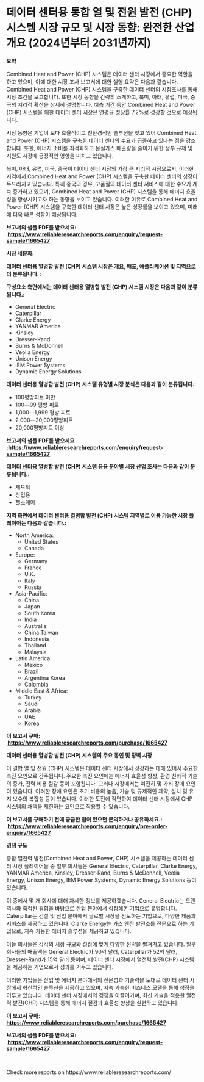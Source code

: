 <p><h1>데이터 센터용 통합 열 및 전원 발전 (CHP) 시스템 시장 규모 및 시장 동향: 완전한 산업 개요 (2024년부터 2031년까지)</h1></p><p><strong>요약</strong></p>
<p><p>Combined Heat and Power (CHP) 시스템은 데이터 센터 시장에서 중요한 역할을 하고 있으며, 이에 대한 시장 조사 보고서에 대한 실행 요약은 다음과 같습니다. Combined Heat and Power (CHP) 시스템을 구축한 데이터 센터의 시장조사를 통해 시장 조건을 보고합니다. 또한 시장 동향을 간략히 소개하고, 북미, 아태, 유럽, 미국, 중국의 지리적 확산을 상세히 설명합니다. 예측 기간 동안 Combined Heat and Power (CHP) 시스템을 위한 데이터 센터 시장은 연평균 성장률 7.2%로 성장할 것으로 예상됩니다.</p><p>시장 동향은 기업이 보다 효율적이고 친환경적인 솔루션을 찾고 있어 Combined Heat and Power (CHP) 시스템을 구축한 데이터 센터의 수요가 급증하고 있다는 점을 강조합니다. 또한, 에너지 소비를 최적화하고 온실가스 배출량을 줄이기 위한 정부 규제 및 지원도 시장에 긍정적인 영향을 미치고 있습니다.</p><p>북미, 아태, 유럽, 미국, 중국이 데이터 센터 시장의 가장 큰 지리적 시장으로서, 이러한 지역에서 Combined Heat and Power (CHP) 시스템을 구축한 데이터 센터의 성장이 두드러지고 있습니다. 특히 중국의 경우, 고품질의 데이터 센터 서비스에 대한 수요가 계속 증가하고 있으며, Combined Heat and Power (CHP) 시스템을 통해 에너지 효율성을 향상시키고자 하는 동향을 보이고 있습니다. 이러한 이유로 Combined Heat and Power (CHP) 시스템을 구축한 데이터 센터 시장은 높은 성장률을 보이고 있으며, 미래에 더욱 빠른 성장이 예상됩니다.</p></p>
<p><strong>보고서의 샘플 PDF를 받으세요: &nbsp;<a href="https://www.reliableresearchreports.com/enquiry/request-sample/1665427">https://www.reliableresearchreports.com/enquiry/request-sample/1665427</a></strong></p>
<p><strong>시장 세분화:</strong></p>
<p><strong> 데이터 센터용 열병합 발전 (CHP) 시스템 시장은 개요, 배포, 애플리케이션 및 지역으로 더 분류됩니다. :</strong></p>
<p><strong>구성요소 측면에서는 데이터 센터용 열병합 발전 (CHP) 시스템 시장은 다음과 같이 분류됩니다.:</strong></p>
<p><ul><li>General Electric</li><li>Caterpillar</li><li>Clarke Energy</li><li>YANMAR America</li><li>Kinsley</li><li>Dresser-Rand</li><li>Burns & McDonnell</li><li>Veolia Energy</li><li>Unison Energy</li><li>IEM Power Systems</li><li>Dynamic Energy Solutions</li></ul></p>
<p><strong> 데이터 센터용 열병합 발전 (CHP) 시스템 유형별 시장 분석은 다음과 같이 분류됩니다.:</strong></p>
<p><ul><li>100평방피트 미만</li><li>100—99 평방 피트</li><li>1,000—1,999 평방 피트</li><li>2,000—20,000평방피트</li><li>20,000평방피트 이상</li></ul></p>
<p><strong>보고서의 샘플 PDF를 받으세요 :<a href="https://www.reliableresearchreports.com/enquiry/request-sample/1665427">https://www.reliableresearchreports.com/enquiry/request-sample/1665427</a></strong></p>
<p><strong> 데이터 센터용 열병합 발전 (CHP) 시스템 응용 분야별 시장 산업 조사는 다음과 같이 분류됩니다.:</strong></p>
<p><ul><li>제도적</li><li>상업용</li><li>헬스케어</li></ul></p>
<p><strong>지역 측면에서 데이터 센터용 열병합 발전 (CHP) 시스템 지역별로 이용 가능한 시장 플레이어는 다음과 같습니다.:</strong></p>
<p><ul>
    <li>
        North America:
        <ul>
            <li>United States</li>
            <li>Canada</li>
        </ul>
    </li>
    <li>
        Europe:
        <ul>
            <li>Germany</li>
            <li>France</li>
            <li>U.K.</li>
            <li>Italy</li>
            <li>Russia</li>
        </ul>
    </li>
    <li>
        Asia-Pacific:
        <ul>
            <li>China</li>
            <li>Japan</li>
            <li>South Korea</li>
            <li>India</li>
            <li>Australia</li>
            <li>China Taiwan</li>
            <li>Indonesia</li>
            <li>Thailand</li>
            <li>Malaysia</li>
        </ul>
    </li>
    <li>
        Latin America:
        <ul>
            <li>Mexico</li>
            <li>Brazil</li>
            <li>Argentina Korea</li>
            <li>Colombia</li>
        </ul>
    </li>
    <li>
        Middle East & Africa:
        <ul>
            <li>Turkey</li>
            <li>Saudi</li>
            <li>Arabia</li>
            <li>UAE</li>
            <li>Korea</li>
        </ul>
    </li>
    </ul></p>
<p><strong>이 보고서 구매: &nbsp;<a href="https://www.reliableresearchreports.com/purchase/1665427">https://www.reliableresearchreports.com/purchase/1665427</a></strong></p>
<p><strong>데이터 센터용 열병합 발전 (CHP) 시스템의 주요 동인 및 장벽 시장</strong></p>
<p><p>이 결합 열 및 전원 (CHP) 시스템은 데이터 센터 시장에서 성장하는 데에 있어서 주요한 촉진 요인으로 간주됩니다. 주요한 촉진 요인에는 에너지 효율성 향상, 환경 친화적 기술의 증가, 전력 비용 절감 등이 포함됩니다. 그러나 시장에서는 여전히 몇 가지 장애 요인이 있습니다. 이러한 장애 요인은 초기 비용의 높음, 기술 및 규제적인 제약, 설치 및 유지 보수의 복잡성 등이 있습니다. 이러한 도전에 직면하여 데이터 센터 시장에서 CHP 시스템의 채택을 제한하는 요인으로 작용할 수 있습니다.</p></p>
<p><strong>이 보고서를 구매하기 전에 궁금한 점이 있으면 문의하거나 공유하세요.: &nbsp;<a href="https://www.reliableresearchreports.com/enquiry/pre-order-enquiry/1665427">https://www.reliableresearchreports.com/enquiry/pre-order-enquiry/1665427</a></strong></p>
<p><strong>경쟁 구도</strong></p>
<p><p>종합 열전력 발전(Combined Heat and Power, CHP) 시스템을 제공하는 데이터 센터 시장 플레이어들 중 일부 회사들은 General Electric, Caterpillar, Clarke Energy, YANMAR America, Kinsley, Dresser-Rand, Burns & McDonnell, Veolia Energy, Unison Energy, IEM Power Systems, Dynamic Energy Solutions 등이 있습니다.</p><p>이 중에서 몇 개 회사에 대해 자세한 정보를 제공하겠습니다. General Electric는 오랜 역사와 축적된 경험을 바탕으로 산업 분야에서 성장해온 기업으로 유명합니다. Caterpillar는 건설 및 산업 분야에서 글로벌 시장을 선도하는 기업으로, 다양한 제품과 서비스를 제공하고 있습니다. Clarke Energy는 가스 엔진 발전소를 전문으로 하는 기업으로, 지속 가능한 에너지 솔루션을 제공하고 있습니다.</p><p>이들 회사들은 각각의 시장 규모와 성장에 맞게 다양한 전략을 펼쳐가고 있습니다. 일부 회사들의 매출액은 General Electric가 90억 달러, Caterpillar가 52억 달러, Dresser-Rand가 15억 달러 등이며, 데이터 센터 시장에서 열전력 발전(CHP) 시스템을 제공하는 기업으로서 성과를 거두고 있습니다.</p><p>이러한 기업들은 산업 및 에너지 분야에서의 전문성과 기술력을 토대로 데이터 센터 시장에서 혁신적인 솔루션을 제공하고 있으며, 지속 가능한 비즈니스 모델을 통해 성장을 이루고 있습니다. 데이터 센터 시장에서의 경쟁을 이끌어가며, 최신 기술을 적용한 열전력 발전(CHP) 시스템을 통해 에너지 절감과 효율성 향상을 실현하고 있습니다.</p></p>
<p><strong>이 보고서 구매: &nbsp; <a href="https://www.reliableresearchreports.com/purchase/1665427">https://www.reliableresearchreports.com/purchase/1665427</a></strong></p>
<p><strong>보고서의 샘플 PDF를 받으세요: &nbsp;<a href="https://www.reliableresearchreports.com/enquiry/request-sample/1665427">https://www.reliableresearchreports.com/enquiry/request-sample/1665427</a></strong><strong></strong></p>
<p>&nbsp;</p>
<p>Check more reports on https://www.reliableresearchreports.com/</p>